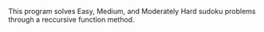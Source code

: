 This program solves Easy, Medium, and Moderately Hard sudoku problems through a reccursive function method. 

